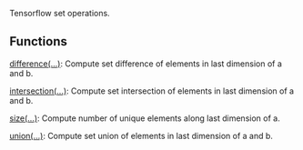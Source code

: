 
Tensorflow set operations.
## Functions
[difference(...)](https://www.tensorflow.org/api_docs/python/tf/sets/difference): Compute set difference of elements in last dimension of a and b.

[intersection(...)](https://www.tensorflow.org/api_docs/python/tf/sets/intersection): Compute set intersection of elements in last dimension of a and b.

[size(...)](https://www.tensorflow.org/api_docs/python/tf/sets/size): Compute number of unique elements along last dimension of a.

[union(...)](https://www.tensorflow.org/api_docs/python/tf/sets/union): Compute set union of elements in last dimension of a and b.

